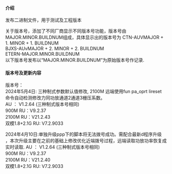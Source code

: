 #### 介绍
发布二进制文件，用于测试及工程版本

关于版本号，添加了不同厂商显示不同版本号功能，版本号由MAJOR.MINOR.BUILDNUM组成，具体显示出的版本号为
CTN-AUVMAJOR + 1. MINOR + 1. BUILDNUM  
BJXS-AUvMAJOR + 2. MINOR + 2. BUILDNUM  
ETERN-MAJOR.MINOR.BUILDNUM  
以下版本号发布以“MAJOR.MINOR.BUILDNUM”为原始版本号作记录.

#### 版本号及更新内容
版本号：  
  2024年5月4日: 三种制式参数默认值修改, 2100M 远端使用fun pa_oprt lireset 命令自动检测修改力同功放通道2通道3栅压系数。  
    AU ： V1.2.64  (三种制式版本号相同)  
    900M RU：V9.2.37  
	2100M RU：V21.2.43  
	双模1.8+2.1G RU: V7.2.9033  
    
  2024年4月10日:单独升级ppp下的脚本将无法拨号成功。需配合最新d程序升级 ，本次升级主要在之前的基础上修改优化近端拨号过程，远端读取功放功率恢复成实时读取.
	AU ： V1.2.64  (三种制式版本号相同)  
	900M RU：V9.2.37  
	2100M RU：V21.2.40  
	双模1.8+2.1G RU: V7.2.9033  

